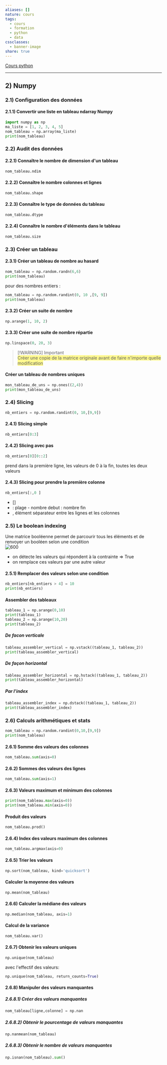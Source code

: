 ```yaml
---  
aliases: []  
nature: cours  
tags:  
  - cours  
  - formation  
  - python  
  - data  
cssclasses:  
  - banner-image  
share: true  
---  
```

  
[Cours python](./Cours%20python.md#)  
***  
  
  
## 2) Numpy  
  
### 2.1) Configuration des données  
  
#### 2.1.1) Convertir une liste en tableau ndarray Numpy  
```python  
import numpy as np  
ma_liste = [1, 2, 3, 4, 5]  
nom_tableau = np.array(ma_liste)  
print(nom_tableau)  
```  
  
### 2.2) Audit des données  
  
#### 2.2.1) Connaître le nombre de dimension d'un tableau   
```python  
nom_tableau.ndim  
```  
  
#### 2.2.2) Connaître le nombre colonnes et lignes  
```python  
nom_tableau.shape  
```  
  
#### 2.2.3) Connaître le type de données du tableau  
```python  
nom_tableau.dtype  
```  
  
#### 2.2.4) Connaître le nombre d'éléments dans le tableau  
```python  
nom_tableau.size  
```  
  
### 2.3) Créer un tableau  
#### 2.3.1) Créer un tableau de nombre au hasard  
```python  
nom_tableau = np.random.randn(6,6)  
print(nom_tableau)  
```  
pour des nombres entiers :  
```python  
nom_tableau = np.random.randint(0, 10 ,[9, 9])  
print(nom_tableau)  
```  
  
#### 2.3.2) Créer un suite de nombre  
```python  
np.arange(1, 10, 2)  
```  
  
#### 2.3.3) Créer une suite de nombre répartie  
```python  
np.linspace(0, 20, 3)  
```  
  
>[!WARNING] Important  
> <span style="background:#fff88f">Créer une copie de la matrice originale avant de faire n'importe quelle modification</span>  
  
#### Créer un tableau de nombres uniques  
```python  
mon_tableau_de_uns = np.ones((2,4))  
print(mon_tableau_de_uns)  
```  
  
  
### 2.4) Slicing  
  
```python  
nb_entiers = np.random.randint(0, 10,[9,9])  
```  
  
#### 2.4.1) Slicing simple  
```python  
nb_entiers[0:3]  
```  
  
#### 2.4.2) Slicing avec pas  
```python  
nb_entiers[0][0::2]  
```  
prend dans la première ligne, les valeurs de 0 à la fin, toutes les deux valeurs  
  
#### 2.4.3) Slicing pour prendre la première colonne  
```python  
nb_entiers[:,0 ]  
```  
- []  
- : plage - nombre debut : nombre fin  
- , élément séparateur entre  les lignes et les colonnes  
  
### 2.5) Le boolean indexing  
Une matrice booléenne permet de parcourir tous les éléments et de renvoyer un booléen selon une condition  
![600](%F0%9F%93%91%20Travail%20des%20donn%C3%A9es%20sur%20python%20fourre-tout-1.png#)  
  
- on détecte les valeurs qui répondent à la contrainte => True  
- on remplace ces valeurs par une autre valeur  
#### 2.5.1) Remplacer des valeurs selon une condition  
```python  
nb_entiers[nb_entiers > 4] = 10  
print(nb_entiers)  
```  
  
#### Assembler des tableaux  
```python  
tableau_1 = np.arange(0,10)  
print(tableau_1)  
tableau_2 = np.arange(10,20)  
print(tableau_2)  
```  
  
##### De facon verticale  
```python  
tableau_assembler_vertical = np.vstack((tableau_1, tableau_2))  
print(tableau_assembler_vertical)  
```  
  
##### De façon horizontal  
```python  
tableau_assembler_horizontal = np.hstack((tableau_1, tableau_2))  
print(tableau_assembler_horizontal)  
```  
  
##### Par l'index  
```python  
tableau_assembler_index = np.dstack((tableau_1, tableau_2))  
print(tableau_assembler_index)  
```  
  
  
  
### 2.6) Calculs arithmétiques et stats  
  
```python  
nom_tableau = np.random.randint(0,10,[9,9])  
print(nom_tableau)  
```  
  
  
#### 2.6.1) Somme des valeurs des colonnes  
```python  
nom_tableau.sum(axis=0)  
```  
  
#### 2.6.2) Sommes des valeurs des lignes  
```python  
nom_tableau.sum(axis=1)  
```  
  
#### 2.6.3) Valeurs maximum et minimum des colonnes  
```python  
print(nom_tableau.max(axis=0))  
print(nom_tableau.min(axis=0))  
```  
  
#### Produit des valeurs  
```python  
nom_tableau.prod()  
```  
  
#### 2.6.4) Index des valeurs maximum des colonnes  
```python  
nom_tableau.argmax(axis=0)  
```  
  
#### 2.6.5) Trier les valeurs  
```python  
np.sort(nom_tableau, kind='quicksort')  
```  
  
#### Calculer la moyenne des valeurs  
```python  
np.mean(nom_tableau)  
```  
  
#### 2.6.6) Calculer la médiane des valeurs  
```python  
np.median(nom_tableau, axis=1)  
```  
  
#### Calcul de la variance  
```python  
nom_tableau.var()  
```  
  
#### 2.6.7) Obtenir les valeurs uniques  
```python  
np.unique(nom_tableau)  
```  
avec l'effectif des valeurs:  
```python  
np.unique(nom_tableau, return_counts=True)  
```  
  
#### 2.6.8) Manipuler des valeurs manquantes  
  
##### 2.6.8.1) Créer des valeurs manquantes  
```python  
nom_tableau[ligne,colonne] = np.nan  
```  
  
##### 2.6.8.2) Obtenir le pourcentage de valeurs manquantes  
```python  
np.nanmean(nom_tableau)  
```  
  
##### 2.6.8.3) Obtenir le nombre de valeurs manquantes  
```python  
np.isnan(nom_tableau).sum()  
```  
